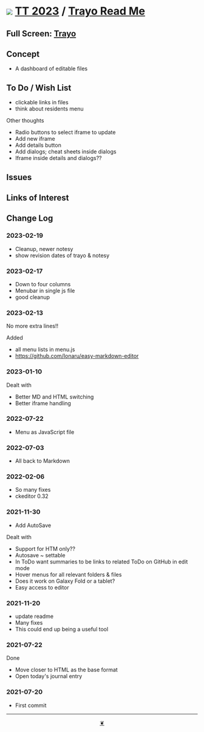 # [![](https://pushme-pullyou.github.io/assets/svg/mark-github.svg )](https://github.com/theo-armour/2023/ "Source code on GitHub" ) [TT 2023]( https://theo-armour.github.io/2023/ "Home page" ) / [Trayo Read Me]( https://github.com/theo-armour/2023/tree/master/apps/trayo )


<!--@@@
<div class=iframe-resize ><iframe src=https://theo-armour.github.io/2023/apps/trayo/ height=100% width=100% ></iframe></div>
_"Trayo" in a resizable window. One finger to rotate. Two to zoom._
@@@-->

## Full Screen: [Trayo]( https://theo-armour.github.io/2023/apps/trayo/ )


## Concept

* A dashboard of editable files

## To Do / Wish List

* clickable links in files
* think about residents menu

Other thoughts

* Radio buttons to select iframe to update
* Add new iframe
* Add details button
* Add dialogs; cheat sheets inside dialogs
* Iframe inside details and dialogs??

## Issues


## Links of Interest


## Change Log

### 2023-02-19

* Cleanup, newer notesy
* show revision dates of trayo & notesy

### 2023-02-17

* Down to four columns
* Menubar in single js file
* good cleanup

### 2023-02-13

No more extra lines!!

Added
* all menu lists in menu.js
* https://github.com/Ionaru/easy-markdown-editor

### 2023-01-10

Dealt with
* Better MD and HTML switching
* Better iframe handling

### 2022-07-22

* Menu as JavaScript file

### 2022-07-03

* All back to Markdown

### 2022-02-06

* So many fixes
* ckeditor 0.32

### 2021-11-30

* Add AutoSave

Dealt with

* Support for HTM only??
* Autosave ~ settable
* In ToDo want summaries to be links to related ToDo on GitHub in edit mode
* Hover menus for all relevant folders & files
* Does it work on Galaxy Fold or a tablet?
* Easy access to editor

### 2021-11-20

* update readme
* Many fixes
* This could end up being a useful tool

### 2021-07-22

Done
* Move closer to HTML as the base format
* Open today's journal entry
### 2021-07-20

* First commit


***

<center title="Hello! Click me to go up to the top" ><a class=aDingbat href=javascript:window.scrollTo(0,0);> ❦ </a></center>
